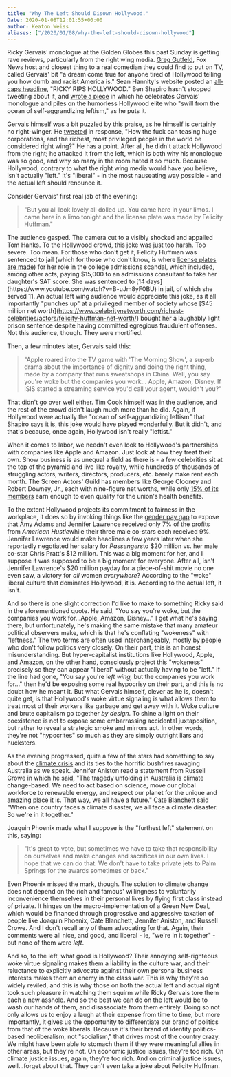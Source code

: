 ```yaml
---
title: "Why The Left Should Disown Hollywood."
Date: 2020-01-08T12:01:55+00:00
author: Keaton Weiss
aliases: ["/2020/01/08/why-the-left-should-disown-hollywood"]
---
```


Ricky Gervais' monologue at the Golden Globes this past Sunday is getting rave reviews, particularly from the right wing media. [Greg Gutfeld](https://www.foxnews.com/opinion/gutfeld-ricky-gervais-golden-globes), Fox News host and closest thing to a real comedian they could find to put on TV, called Gervais' bit "a dream come true for anyone tired of Hollywood telling you how dumb and racist America is." Sean Hannity's website posted an [all-caps headline](https://hannity.com/media-room/ricky-rips-hollywood-gervais-slams-elites-know-nothing-of-the-real-world-take-award-and-f-off/), "RICKY RIPS HOLLYWOOD." Ben Shapiro hasn't stopped tweeting about it, and [wrote a piece](https://www.dailywire.com/news/shapiro-the-importance-of-ricky-gervais-at-the-golden-globes) in which he celebrates Gervais' monologue and piles on the humorless Hollywood elite who "swill from the ocean of self-aggrandizing leftism," as he puts it.

Gervais himself was a bit puzzled by this praise, as he himself is certainly no right-winger. He [tweeted](https://twitter.com/rickygervais/status/1214328382298755072) in response, "How the fuck can teasing huge corporations, and the richest, most privileged people in the world be considered right wing?" He has a point. After all, he didn't attack Hollywood from the right; he attacked it from the left, which is both why his monologue was so good, and why so many in the room hated it so much. Because Hollywood, contrary to what the right wing media would have you believe, isn't actually "left." It's "liberal" - in the most nauseating way possible - and the actual left should renounce it.

Consider Gervais' first real jab of the evening:

> "But you all look lovely all dolled up. You came here in your limos. I came here in a limo tonight and the license plate was made by Felicity Huffman."

The audience gasped. The camera cut to a visibly shocked and appalled Tom Hanks. To the Hollywood crowd, this joke was just too harsh. Too severe. Too mean. For those who don't get it, Felicity Huffman was sentenced to jail (which for those who don't know, is where [license plates are made](https://spectrumlocalnews.com/nys/central-ny/news/2019/08/28/license-plates-and-the-inmates-making-them)) for her role in the college admissions scandal, which included, among other acts, paying $15,000 to an admissions consultant to fake her daughter's SAT score. She was sentenced to [14 days](https://www.youtube.com/watch?v=B-uJm8yF0BU) in jail, of which she served 11. An actual left wing audience would appreciate this joke, as it all importantly "punches up" at a privileged member of society whose [$45 million net worth](https://www.celebritynetworth.com/richest-celebrities/actors/felicity-huffman-net-worth/) bought her a laughably light prison sentence despite having committed egregious fraudulent offenses. Not this audience, though. They were mortified.

Then, a few minutes later, Gervais said this:

> "Apple roared into the TV game with 'The Morning Show', a superb drama about the importance of dignity and doing the right thing, made by a company that runs sweatshops in China. Well, you say you're woke but the companies you work... Apple, Amazon, Disney. If ISIS started a streaming service you'd call your agent, wouldn't you?"

That didn't go over well either. Tim Cook himself was in the audience, and the rest of the crowd didn't laugh much more than he did. Again, if Hollywood were actually the "ocean of self-aggrandizing leftism" that Shapiro says it is, this joke would have played wonderfully. But it didn't, and that's because, once again, Hollywood isn't really "leftist."

When it comes to labor, we needn't even look to Hollywood's partnerships with companies like Apple and Amazon. Just look at how they treat their own. Show business is as unequal a field as there is - a few celebrities sit at the top of the pyramid and live like royalty, while hundreds of thousands of struggling actors, writers, directors, producers, etc. barely make rent each month. The Screen Actors' Guild has members like George Clooney and Robert Downey, Jr., each with nine-figure net worths, while only [15% of its members](https://www.latimes.com/business/la-fi-actors-insurance-20140523-story.html) earn enough to even qualify for the union's health benefits.

To the extent Hollywood projects its commitment to fairness in the workplace, it does so by invoking things like the [gender pay gap](https://www.google.com/search?source=hp&ei=NloVXomHOcWz5gLn37mgDg&q=american+hustle+gender+pay+gap&oq=american+hustle+gender+pay+gap&gs_l=psy-ab.3..0i22i30.522.5255..5541...0.0..1.284.4996.10j8j12......0....1..gws-wiz.......0i131j0.TadenosF_p4&ved=0ahUKEwiJ-sL-lPPmAhXFmVkKHedvDuQQ4dUDCAg&uact=5) to expose that Amy Adams and Jennifer Lawrence received only 7% of the profits from *American Hustle*while their three male co-stars each received 9%. Jennifer Lawrence would make headlines a few years later when she reportedly negotiated her salary for *Passengers*to $20 million vs. her male co-star Chris Pratt's $12 million. This was a big moment for her, and I suppose it was supposed to be a big moment for everyone. After all, isn't Jennifer Lawrence's $20 million payday for a piece-of-shit movie no one even saw, a victory for *all* women *everywhere*? According to the "woke" liberal culture that dominates Hollywood, it is. According to the actual left, it isn't.

And so there is one slight correction I'd like to make to something Ricky said in the aforementioned quote. He said, "You say you're woke, but the companies you work for...Apple, Amazon, Disney..." I get what he's saying there, but unfortunately, he's making the same mistake that many amateur political observers make, which is that he's conflating "wokeness" with "leftness." The two terms are often used interchangeably, mostly by people who don't follow politics very closely. On their part, this is an honest misunderstanding. But hyper-capitalist institutions like Hollywood, Apple, and Amazon, on the other hand, consciously project this "wokeness" precisely so they can appear "liberal" without actually having to be "left." If the line had gone, "You say you're l*eft wing,* but the companies you work for..." then he'd be exposing some real hypocrisy on their part, and this is no doubt how he meant it. But what Gervais himself, clever as he is, doesn't quite get, is that Hollywood's woke virtue signaling is what allows them to treat most of their workers like garbage and get away with it. Woke culture and brute capitalism go together *by design*. To shine a light on their coexistence is not to expose some embarrassing accidental juxtaposition, but rather to reveal a strategic smoke and mirrors act. In other words, they're not "hypocrites" so much as they are simply outright liars and hucksters.

As the evening progressed, quite a few of the stars had something to say about the [climate crisis](https://earther.gizmodo.com/climate-change-stole-the-show-at-the-golden-globes-1840830510) and its ties to the horrific bushfires ravaging Australia as we speak. Jennifer Aniston read a statement from Russell Crowe in which he said, "The tragedy unfolding in Australia is climate change-based. We need to act based on science, move our global workforce to renewable energy, and respect our planet for the unique and amazing place it is. That way, we all have a future." Cate Blanchett said "When one country faces a climate disaster, we all face a climate disaster. So we're in it together."

Joaquin Phoenix made what I suppose is the "furthest left" statement on this, saying:

> "It's great to vote, but sometimes we have to take that responsibility on ourselves and make changes and sacrifices in our own lives. I hope that we can do that. We don't have to take private jets to Palm Springs for the awards sometimes or back."

Even Phoenix missed the mark, though. The solution to climate change does not depend on the rich and famous' willingness to voluntarily inconvenience themselves in their personal lives by flying first class instead of private. It hinges on the macro-implementation of a Green New Deal, which would be financed through progressive and aggressive taxation of people like Joaquin Phoenix, Cate Blanchett, Jennifer Aniston, and Russell Crowe. And I don't recall any of them advocating for that. Again, their comments were all nice, and good, and liberal - ie, "we're in it together" - but none of them were *left*.

And so, to the left, what good is Hollywood? Their annoying self-righteous woke virtue signaling makes them a liability in the culture war, and their reluctance to explicitly advocate against their own personal business interests makes them an enemy in the class war. This is why they're so widely reviled, and this is why those on both the actual left and actual right took such pleasure in watching them squirm while Ricky Gervais tore them each a new asshole. And so the best we can do on the left would be to wash our hands of them, and disassociate from them entirely. Doing so not only allows us to enjoy a laugh at their expense from time to time, but more importantly, it gives us the opportunity to differentiate our brand of politics from that of the woke liberals. Because it's their brand of identity politics-based neoliberalism, not "socialism," that drives most of the country crazy. We might have been able to stomach them if they were meaningful allies in other areas, but they're not. On economic justice issues, they're too rich. On climate justice issues, again, they're too rich. And on criminal justice issues, well...forget about that. They can't even take a joke about Felicity Huffman.
